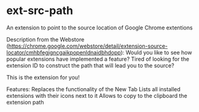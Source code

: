 ext-src-path
============

An extension to point to the source location of Google Chrome extentions

Description from the Webstore (https://chrome.google.com/webstore/detail/extension-source-locator/cmhbfegjgncgaikpopenldnaidbhdopp):
Would you like to see how popular extensions have implemented a feature? Tired of looking for the extension ID to construct the path that will lead you to the source?

This is the extension for you!

Features:
Replaces the functionality of the New Tab
Lists all installed extensions with their icons next to it
Allows to copy to the clipboard the extension path
